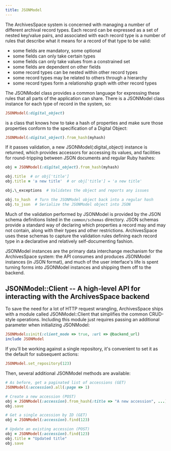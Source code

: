 ```yaml
---
title: JSONModel
---
```


The ArchivesSpace system is concerned with managing a number of
different archival record types. Each record can be expressed as a
set of nested key/value pairs, and associated with each record type is
a number of rules that describe what it means for a record of that
type to be valid:

- some fields are mandatory, some optional
- some fields can only take certain types
- some fields can only take values from a constrained set
- some fields are dependent on other fields
- some record types can be nested within other record types
- some record types may be related to others through a hierarchy
- some record types form a relationship graph with other record
  types

The JSONModel class provides a common language for expressing these
rules that all parts of the application can share. There is a
JSONModel class instance for each type of record in the system, so:

```ruby
JSONModel(:digital_object)
```

is a class that knows how to take a hash of properties and make sure
those properties conform to the specification of a Digital Object:

```ruby
JSONModel(:digital_object).from_hash(myhash)
```

If it passes validation, a new JSONModel(:digital_object) instance is
returned, which provides accessors for accessing its values, and
facilities for round-tripping between JSON documents and regular Ruby
hashes:

```ruby
obj = JSONModel(:digital_object).from_hash(myhash)

obj.title  # or obj['title']
obj.title = 'a new title'  # or obj['title'] = 'a new title'

obj.\_exceptions  # Validates the object and reports any issues

obj.to_hash  # Turn the JSONModel object back into a regular hash
obj.to_json  # Serialize the JSONModel object into JSON
```

Much of the validation performed by JSONModel is provided by the JSON
schema definitions listed in the `common/schemas` directory. JSON
schemas provide a standard way of declaring which properties a record
may and may not contain, along with their types and other
restrictions. ArchivesSpace uses these schemas to capture the
validation rules defining each record type in a declarative and
relatively self-documenting fashion.

JSONModel instances are the primary data interchange mechanism for the
ArchivesSpace system: the API consumes and produces JSONModel
instances (in JSON format), and much of the user interface's life is
spent turning forms into JSONModel instances and shipping them off to
the backend.

## JSONModel::Client -- A high-level API for interacting with the ArchivesSpace backend

To save the need for a lot of HTTP request wrangling, ArchivesSpace
ships with a module called JSONModel::Client that simplifies the
common CRUD-style operations. Including this module just requires
passing an additional parameter when initializing JSONModel:

```ruby
JSONModel::init(:client_mode => true, :url => @backend_url)
include JSONModel
```

If you'll be working against a single repository, it's convenient to
set it as the default for subsequent actions:

```ruby
JSONModel.set_repository(123)
```

Then, several additional JSONModel methods are available:

```ruby
# As before, get a paginated list of accessions (GET)
JSONModel(:accession).all(:page => 1)

# Create a new accession (POST)
obj = JSONModel(:accession).from_hash(:title => "A new accession", ...)
obj.save

# Get a single accession by ID (GET)
obj = JSONModel(:accession).find(123)

# Update an existing accession (POST)
obj = JSONModel(:accession).find(123)
obj.title = "Updated title"
obj.save
```
